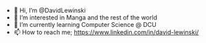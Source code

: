 - 👋 Hi, I’m @DavidLewinski
- 👀 I’m interested in Manga and the rest of the world
- 🌱 I’m currently learning Computer Science @ DCU
- 📫 How to reach me; https://www.linkedin.com/in/david-lewinski/

<!---
DavidLewinski/DavidLewinski is a ✨ special ✨ repository because its `README.md` (this file) appears on your GitHub profile.
You can click the Preview link to take a look at your changes.
--->
